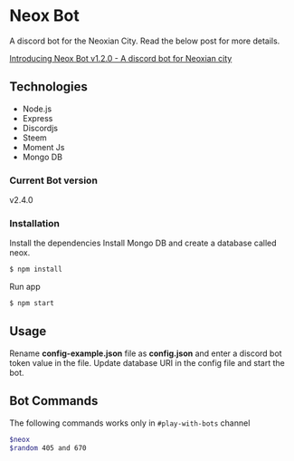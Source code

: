 # Neox Bot

A discord bot for the Neoxian City. Read the below post for more details.

[Introducing Neox Bot v1.2.0 - A discord bot for Neoxian city](https://steempeak.com/@bala41288/introducing-neox-bot-v1-2-0-a-discord-bot-for-neoxian-city)

## Technologies
* Node.js
* Express
* Discordjs
* Steem
* Moment Js
* Mongo DB

### Current Bot version
v2.4.0

### Installation

Install the dependencies
Install Mongo DB and create a database called neox.

```sh
$ npm install
```
Run app

```sh
$ npm start
```

## Usage

Rename **config-example.json** file as **config.json** and enter a discord bot token value in the file. 
Update database URI in the config file and start the bot. 

## Bot Commands

The following commands works only in `#play-with-bots` channel

```sh
$neox
$random 405 and 670
```